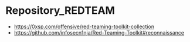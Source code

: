 # Repository_REDTEAM

* https://0xsp.com/offensive/red-teaming-toolkit-collection
* https://github.com/infosecn1nja/Red-Teaming-Toolkit#reconnaissance
